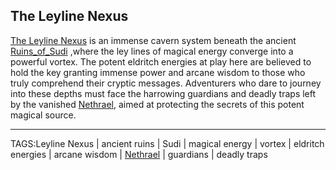 ## The Leyline Nexus

[The Leyline Nexus](.md) is an immense cavern system beneath the ancient [Ruins_of_Sudi](Ruins_of_Sudi.md) ,where the ley lines of magical energy converge into a powerful vortex. The potent eldritch energies at play here are believed to hold the key granting immense power and arcane wisdom to those who truly comprehend their cryptic messages. Adventurers who dare to journey into these depths must face the harrowing guardians and deadly traps left by the vanished [Nethrael](../Lore/Nethrael.md), aimed at protecting the secrets of this potent magical source.


---

TAGS:Leyline Nexus | ancient ruins | Sudi | magical energy | vortex | eldritch energies | arcane wisdom | [Nethrael](../Lore/Nethrael.md) | guardians | deadly traps
